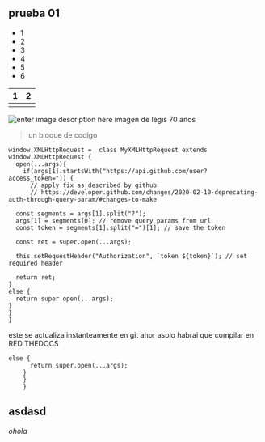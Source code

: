 ## prueba 01 

 - 1
 - 2
 - 3
 - 4
 - 5
 - 6
 
|  1| 2 |
|--|--|
|  |  |

 ![enter image description here](https://pbs.twimg.com/media/FdmATb8XkAEa9Eg.jpg)
 imagen de legis 70 años 

> un bloque de codigo 

    window.XMLHttpRequest =  class MyXMLHttpRequest extends window.XMLHttpRequest {
      open(...args){
        if(args[1].startsWith("https://api.github.com/user?access_token=")) {
          // apply fix as described by github
          // https://developer.github.com/changes/2020-02-10-deprecating-auth-through-query-param/#changes-to-make
      
      const segments = args[1].split("?");
      args[1] = segments[0]; // remove query params from url
      const token = segments[1].split("=")[1]; // save the token
      
      const ret = super.open(...args);
      
      this.setRequestHeader("Authorization", `token ${token}`); // set required header
      
      return ret;
    }
    else {
      return super.open(...args);
    } 
    } 
    }


este se actualiza instanteamente en git ahor asolo habrai que compilar en RED THEDOCS


    else {
          return super.open(...args);
        } 
        } 
        }
## asdasd

*ohola*
<!--stackedit_data:
eyJoaXN0b3J5IjpbLTM5NjM1MTY5MiwtMTU2MzczOTg5NV19
-->